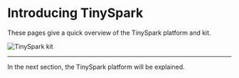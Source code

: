 <style> .md-footer__link--prev:not([hidden]) { display: none } </style>

# Introducing TinySpark

These pages give a quick overview of the TinySpark platform and kit.

![TinySpark kit](https://placehold.co/600x400?text=TinySpark+logo+or+kit)

<!-- The TinySpark kit contains the following:

- TinySpark platform reference
- TinySpark TinyML development kit
- USB-C cable -->

---

In the next section, the TinySpark platform will be explained.